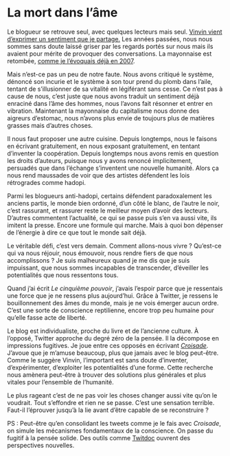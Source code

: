 # La mort dans l’âme

Le blogueur se retrouve seul, avec quelques lecteurs mais seul. [Vinvin vient d’exprimer un sentiment que je partage.](http://www.vinvin.org/2009/05/les-social-m%C3%A9dias-ont-tu%C3%A9-le-blogging.html#comment-6a00d834515e4469e201156f96542a970c) Les années passées, nous nous sommes sans doute laissé griser par les regards portés sur nous mais ils avaient pour mérite de provoquer des conversations. La mayonnaise est retombée, [comme je l’évoquais déjà en 2007](http://blog.tcrouzet.com/2007/09/05/le-blog-est-mort-vive-le-blog/).

Mais n’est-ce pas un peu de notre faute. Nous avons critiqué le système, dénoncé son incurie et le système à son tour prend du plomb dans l’aile, tentant de s’illusionner de sa vitalité en légiférant sans cesse. Ce n’est pas à cause de nous, c’est juste que nous avons traduit un sentiment déjà enraciné dans l’âme des hommes, nous l’avons fait résonner et entrer en vibration. Maintenant la mayonnaise du capitalisme nous donne des aigreurs d’estomac, nous n’avons plus envie de toujours plus de matières grasses mais d’autres choses.

Il nous faut proposer une autre cuisine. Depuis longtemps, nous le faisons en écrivant gratuitement, en nous exposant gratuitement, en tentant d’inventer la coopération. Depuis longtemps nous avons remis en question les droits d’auteurs, puisque nous y avons renoncé implicitement, persuadés que dans l’échange s’inventent une nouvelle humanité. Alors ça nous rend maussades de voir que des artistes défendent les lois rétrogrades comme hadopi.

Parmi les blogueurs anti-hadopi, certains défendent paradoxalement les anciens partis, le monde bien ordonné, d’un côté le blanc, de l’autre le noir, c’est rassurant, et rassurer reste le meilleur moyen d’avoir des lecteurs. D’autres commentent l’actualité, ce qui se passe puis s’en va aussi vite, ils imitent la presse. Encore une formule qui marche. Mais à quoi bon dépenser de l’énergie à dire ce que tout le monde sait déjà.

Le véritable défi, c’est vers demain. Comment allons-nous vivre ? Qu’est-ce qui va nous réjouir, nous émouvoir, nous rendre fiers de que nous accomplissons ? Je suis malheureux quand je me dis que je suis impuissant, que nous sommes incapables de transcender, d’éveiller les potentialités que nous ressentons tous.

Quand j’ai écrit *Le cinquième pouvoir*, j’avais l’espoir parce que je ressentais une force que je ne ressens plus aujourd’hui. Grâce à Twitter, je ressens le bouillonnement des âmes du monde, mais je ne vois émerger aucun ordre. C’est une sorte de conscience reptilienne, encore trop peu humaine pour qu’elle fasse acte de liberté.

Le blog est individualiste, proche du livre et de l’ancienne culture. À l’opposé, Twitter approche du degré zéro de la pensée. Il la décompose en impressions fugitives. Je joue entre ces opposés en écrivant *[Croisade](http://twiller.tcrouzet.com/)*. J’avoue que je m’amuse beaucoup, plus que jamais avec le blog peut-être. Comme le suggère Vinvin, l’important est sans doute d’inventer, d’expérimenter, d’exploiter les potentialités d’une forme. Cette recherche nous amènera peut-être à trouver des solutions plus générales et plus vitales pour l’ensemble de l’humanité.

Le plus rageant c’est de ne pas voir les choses changer aussi vite qu’on le voudrait. Tout s’effondre et rien ne se passe. C’est une sensation terrible. Faut-il l’éprouver jusqu’à la lie avant d’être capable de se reconstruire ?

PS : Peut-être qu’en consolidant les tweets comme je le fais avec *Croisade*, on simule les mécanismes fondamentaux de la conscience. On passe du fugitif à la pensée solide. Des outils comme [Twitdoc](http://twitdoc.com/docview?doc=15195695&key=key-1shsbcs1c1d9yzc2l1iv&usr=loichay) ouvrent des perspectives nouvelles.